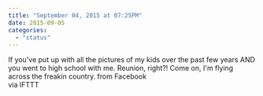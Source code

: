 ```yaml
---
title: "September 04, 2015 at 07:25PM"
date: 2015-09-05
categories: 
  - "status"
---
```


If you've put up with all the pictures of my kids over the past few years AND you went to high school with me. Reunion, right?! Come on, I'm flying across the freakin country. from Facebook  
via IFTTT

